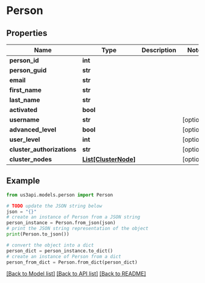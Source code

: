 # Person


## Properties

Name | Type | Description | Notes
------------ | ------------- | ------------- | -------------
**person_id** | **int** |  | 
**person_guid** | **str** |  | 
**email** | **str** |  | 
**first_name** | **str** |  | 
**last_name** | **str** |  | 
**activated** | **bool** |  | 
**username** | **str** |  | [optional] 
**advanced_level** | **bool** |  | [optional] 
**user_level** | **int** |  | [optional] 
**cluster_authorizations** | **str** |  | [optional] 
**cluster_nodes** | [**List[ClusterNode]**](ClusterNode.md) |  | [optional] 

## Example

```python
from us3api.models.person import Person

# TODO update the JSON string below
json = "{}"
# create an instance of Person from a JSON string
person_instance = Person.from_json(json)
# print the JSON string representation of the object
print(Person.to_json())

# convert the object into a dict
person_dict = person_instance.to_dict()
# create an instance of Person from a dict
person_from_dict = Person.from_dict(person_dict)
```
[[Back to Model list]](../README.md#documentation-for-models) [[Back to API list]](../README.md#documentation-for-api-endpoints) [[Back to README]](../README.md)


